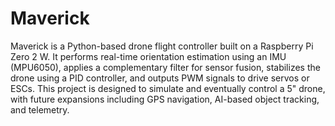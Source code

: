# Maverick
Maverick is a Python-based drone flight controller built on a Raspberry Pi Zero 2 W. It performs real-time orientation estimation using an IMU (MPU6050), applies a complementary filter for sensor fusion, stabilizes the drone using a PID controller, and outputs PWM signals to drive servos or ESCs. This project is designed to simulate and eventually control a 5" drone, with future expansions including GPS navigation, AI-based object tracking, and telemetry.
